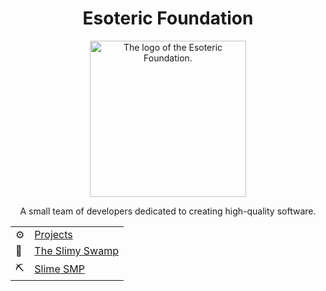 <h1 align=center> Esoteric Foundation </h1>

<div align=center> <img src="https://github.com/EsotericFoundation/logo/releases/download/0.2.2-rounded/esoteric-foundation-logo-0.2.2-rounded.png" alt="The logo of the Esoteric Foundation." height=250 width=250> </div>

<p align=center>A small team of developers dedicated to creating high-quality software.</p>

<table align="center">
  <tr>
    <td>⚙️</td>
    <td><a href="https://github.com/orgs/EsotericFoundation/repositories">Projects</td>
  </tr>
  <tr>
    <td>🌳</td>
    <td><a href="https://www.github.com/TheSlimySwamp">The Slimy Swamp</a></td>
  </tr>
  <tr>
    <td>⛏️</td>
    <td><a href="https://www.github.com/SlimeSMP">Slime SMP</a></td>
  </tr>
</table>
